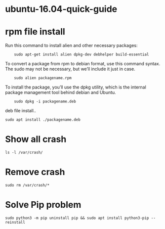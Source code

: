 # ubuntu-16.04-quick-guide
# rpm file install
Run this command to install alien and other necessary packages:
```
    sudo apt-get install alien dpkg-dev debhelper build-essential
```
To convert a package from rpm to debian format, use this command syntax. The sudo may not be necessary, but we’ll include it just in case.
```
    sudo alien packagename.rpm
```
To install the package, you’ll use the dpkg utility, which is the internal package management tool behind debian and Ubuntu.
```
    sudo dpkg -i packagename.deb
```

deb file install..
```
sudo apt install ./packagename.deb
```
# Show all crash
```
ls -l /var/crash/
```
# Remove crash
```
sudo rm /var/crash/*
```
# Solve Pip problem
```
sudo python3 -m pip uninstall pip && sudo apt install python3-pip --reinstall

```
